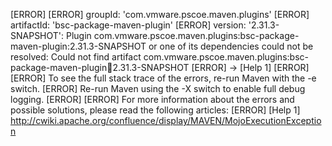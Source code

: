 [ERROR] 
[ERROR] groupId: 'com.vmware.pscoe.maven.plugins'
[ERROR] artifactId: 'bsc-package-maven-plugin'
[ERROR] version: '2.31.3-SNAPSHOT': Plugin com.vmware.pscoe.maven.plugins:bsc-package-maven-plugin:2.31.3-SNAPSHOT or one of its dependencies could not be resolved: Could not find artifact com.vmware.pscoe.maven.plugins:bsc-package-maven-plugin:jar:2.31.3-SNAPSHOT
[ERROR] -> [Help 1]
[ERROR] 
[ERROR] To see the full stack trace of the errors, re-run Maven with the -e switch.
[ERROR] Re-run Maven using the -X switch to enable full debug logging.
[ERROR] 
[ERROR] For more information about the errors and possible solutions, please read the following articles:
[ERROR] [Help 1] http://cwiki.apache.org/confluence/display/MAVEN/MojoExecutionException
